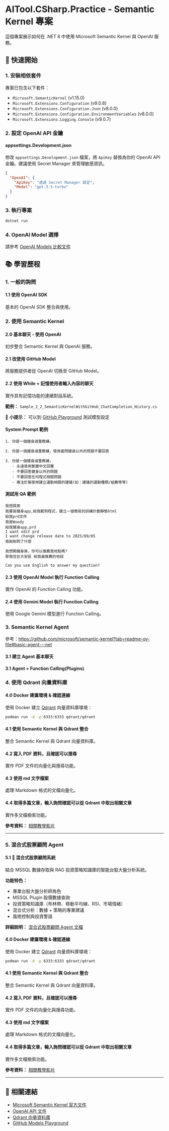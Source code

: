 # AITool.CSharp.Practice - Semantic Kernel 專案

這個專案展示如何在 .NET 8 中使用 Microsoft Semantic Kernel 與 OpenAI 服務。

## 🚀 快速開始

### 1. 安裝相依套件

專案已包含以下套件：

- `Microsoft.SemanticKernel` (v1.15.0)
- `Microsoft.Extensions.Configuration` (v9.0.8)
- `Microsoft.Extensions.Configuration.Json` (v8.0.0)
- `Microsoft.Extensions.Configuration.EnvironmentVariables` (v8.0.0)
- `Microsoft.Extensions.Logging.Console` (v9.0.7)

### 2. 設定 OpenAI API 金鑰

#### appsettings.Development.json

修改 `appsettings.Development.json` 檔案，將 `ApiKey` 替換為你的 OpenAI API 金鑰。建議使用 Secret Manager 來管理敏感資訊。

```json
{
  "OpenAI": {
    "ApiKey": "透過 Secret Manager 設定",
    "Model": "gpt-3.5-turbo"
  }
}
```

### 3. 執行專案

```bash
dotnet run
```

### 4. OpenAI Model 選擇

請參考 [OpenAI Models 比較文件](https://platform.openai.com/docs/models/compare)

## 📚 學習歷程

### 1. 一般的詢問

#### 1.1 使用 OpenAI SDK

基本的 OpenAI SDK 整合與使用。

### 2. 使用 Semantic Kernel

#### 2.0 基本聊天 - 使用 OpenAI

初步整合 Semantic Kernel 與 OpenAI 服務。

#### 2.1 改使用 GitHub Model

將服務提供者從 OpenAI 切換至 GitHub Model。

#### 2.2 使用 While + 記憶使用者輸入內容的聊天

實作具有記憶功能的連續對話系統。

**範例：** `Sample_2_2_SemanticKernelWithGitHub_ChatCompletion_History.cs`

📝 **小提示：** 可以到 [GitHub Playground](https://github.com/marketplace/models/azure-openai/gpt-4-1-nano/playground)
測試模型設定

#### System Prompt 範例

```
1. 你是一個健身減重教練。

2. 你是一個健身減重教練，使用者問健身以外的問題不要回答

3. 你是一個健身減重教練，
   - 永遠使用繁體中文回覆
   - 不要回答健身以外的問題
   - 不要回答任何程式相關問題
   - 專注於幫使用建立運動相關的建議(如：建議的運動種類/組數等等)
```

#### 測試用 QA 範例

```
我想買房
我要寫健身app,給我範例程式，建立一個簡易的訓練計劃靜態html
給我prd文件
我是Woody
給我健身app,prd
I want edit prd
I want change release date to 2025/09/05
我剛剛問了什麼

我想開健身房，你可以推薦我地點嗎?
那我住在大安區 給我最推薦的地段

Can you use English to answer my question?
```

#### 2.3 使用 OpenAI Model 執行 Function Calling

實作 OpenAI 的 Function Calling 功能。

#### 2.4 使用 Gemini Model 執行 Function Calling

使用 Google Gemini 模型進行 Function Calling。

### 3. Semantic Kernel Agent

參考：https://github.com/microsoft/semantic-kernel?tab=readme-ov-file#basic-agent---net

#### 3.1 建立 Agent 基本聊天

#### 3.1 Agent + Function Calling(Plugins)

### 4. 使用 Qdrant 向量資料庫

#### 4.0 Docker 建置環境 & 確認連線

使用 Docker 建立 [Qdrant](https://github.com/qdrant/qdrant) 向量資料庫環境：

```bash
podman run -d -p 6333:6333 qdrant/qdrant
```

#### 4.1 使用 Semantic Kernel 與 Qdrant 整合

整合 Semantic Kernel 與 Qdrant 向量資料庫。

#### 4.2 寫入 PDF 資料，且確認可以搜尋

實作 PDF 文件的向量化與搜尋功能。

#### 4.3 使用 md 文字檔案

處理 Markdown 格式的文檔向量化。

#### 4.4 取得多篇文章，輸入詢問確認可以從 Qdrant 中取出相關文章

實作多文檔檢索功能。

**參考資料：** [相關教學影片](https://www.youtube.com/watch?v=ujgf9g4ajus)

---

### 5. 混合式股票顧問 Agent

#### 5.1 🚀 混合式股票顧問系統

結合 MSSQL 數據存取與 RAG 投資策略知識庫的智能台股大盤分析系統。

**功能特色：**
- 專業台股大盤分析師角色
- MSSQL Plugin 股價數據查詢
- 投資策略知識庫（布林帶、移動平均線、RSI、市場情緒）
- 混合式分析：數據 + 策略的專業建議
- 風險控制與投資警語

**詳細說明：** [混合式股票顧問 Agent 文檔](./HYBRID_STOCK_ADVISOR.md)

#### 4.0 Docker 建置環境 & 確認連線

使用 Docker 建立 [Qdrant](https://github.com/qdrant/qdrant) 向量資料庫環境：

```bash
podman run -d -p 6333:6333 qdrant/qdrant
```

#### 4.1 使用 Semantic Kernel 與 Qdrant 整合

整合 Semantic Kernel 與 Qdrant 向量資料庫。

#### 4.2 寫入 PDF 資料，且確認可以搜尋

實作 PDF 文件的向量化與搜尋功能。

#### 4.3 使用 md 文字檔案

處理 Markdown 格式的文檔向量化。

#### 4.4 取得多篇文章，輸入詢問確認可以從 Qdrant 中取出相關文章

實作多文檔檢索功能。

**參考資料：** [相關教學影片](https://www.youtube.com/watch?v=ujgf9g4ajus)

---

## 🔗 相關連結

- [Microsoft Semantic Kernel 官方文件](https://learn.microsoft.com/en-us/semantic-kernel/)
- [OpenAI API 文件](https://platform.openai.com/docs)
- [Qdrant 向量資料庫](https://qdrant.tech/)
- [GitHub Models Playground](https://github.com/marketplace/models)